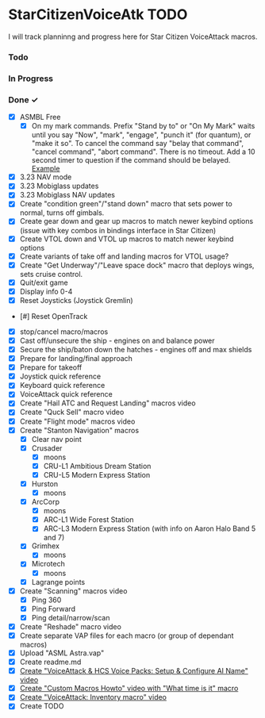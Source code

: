 # StarCitizenVoiceAtk TODO

I will track planninng and progress here for Star Citizen VoiceAttack macros. 

### Todo

### In Progress

### Done ✓
- [x] ASMBL Free
  - [x] On my mark commands. Prefix "Stand by to" or "On My Mark" waits until you say "Now", "mark", "engage", "punch it" (for quantum), or "make it so". To cancel the command say "belay that command", "cancel command", "abort command". There is no timeout. Add a 10 second timer to question if the command should be belayed. [Example](https://forum.voiceattack.com/smf/index.php?topic=1069.0)
- [x] 3.23 NAV mode
- [x] 3.23 Mobiglass updates
- [x] 3.23 Mobiglass NAV updates
- [x] Create "condition green"/"stand down" macro that sets power to normal, turns off gimbals. 
- [x] Create gear down and gear up macros to match newer keybind options (issue with key combos in bindings interface in Star Citizen)  
- [x] Create VTOL down and VTOL up macros to match newer keybind options
- [X] Create variants of take off and landing macros for VTOL usage?
- [X] Create "Get Underway"/"Leave space dock" macro that deploys wings, sets cruise control. 
- [X] Quit/exit game
- [X] Display info 0-4
- [X] Reset Joysticks (Joystick Gremlin)
- [#] Reset OpenTrack
- [X] stop/cancel macro/macros
- [X] Cast off/unsecure the ship - engines on and balance power
- [X] Secure the ship/baton down the hatches - engines off and max shields
- [X] Prepare for landing/final approach
- [X] Prepare for takeoff
- [X] Joystick quick reference
- [X] Keyboard quick reference
- [X] VoiceAttack quick reference
- [X] Create "Hail ATC and Request Landing" macros video
- [X] Create "Quck Sell" macro video
- [X] Create "Flight mode" macros video
- [X] Create "Stanton Navigation" macros
  - [X] Clear nav point
  - [X] Crusader
    - [X] moons
    - [X] CRU-L1 Ambitious Dream Station
    - [X] CRU-L5 Modern Express Station
  - [X] Hurston
    - [X] moons
  - [X] ArcCorp
    - [X] moons
    - [X] ARC-L1 Wide Forest Station
    - [X] ARC-L3 Modern Express Station (with info on Aaron Halo Band 5 and 7)
  - [X] Grimhex
    - [X] moons
  - [X] Microtech
    - [X] moons
  - [X] Lagrange points
- [X] Create "Scanning" macros video
  - [X] Ping 360
  - [X] Ping Forward
  - [X] Ping detail/narrow/scan
- [X] Create "Reshade" macro video
- [X] Create separate VAP files for each macro (or group of dependant macros)
- [x] Upload "ASML Astra.vap"
- [x] Create readme.md
- [x] [Create "VoiceAttack & HCS Voice Packs: Setup & Configure AI Name" video](https://youtu.be/-szWhNXKCDA)
- [x] [Create "Custom Macros Howto" video with "What time is it" macro](https://youtu.be/o29V3e6kfxk) 
- [x] [Create "VoiceAttack: Inventory macro" video](https://youtu.be/uUiFqmFigno)
- [x] Create TODO
